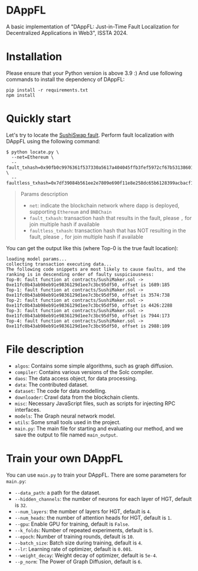 # DAppFL

A basic implementation of "DAppFL: Just-in-Time Fault Localization for Decentralized Applications in Web3", ISSTA 2024.

# Installation

Please ensure that your Python version is above 3.9 :)
And use following commands to install the dependency of DAppFL:

```shell
pip install -r requirements.txt
npm install
```

# Quickly start

Let's try to locate the [SushiSwap fault](https://rekt.news/badgers-digg-sushi/).
Perform fault localization with DAppFL using the following command:
```shell
$ python locate.py \
  --net=Ethereum \
  --fault_txhash=0x90fb0c9976361f537330a5617a404045ffb3fef5972cf67b531386014eeae7a9 \
  --faultless_txhash=0x7df39084b561ee2e7809e690f11e8e258dc65b6128399acbacf1f2433308de6a,0xddd734c1f3e097d3d1cdd7d4c0ffae166b39992a1d055008bf6660b8c0b7582e,0x5c1d151599bbacc19a09dfee888d3be2ccf3e2fa781679b9e0970e18b3300e44
```

> Params description
> 
> - `net`: indicate the blockchain network where dapp is deployed, supporting `Ethereum` and `BNBChain`
> - `fault_txhash`: transaction hash that results in the fault, please `,` for join multiple hash if available
> - `faultless_txhash`: transaction hash that has NOT resulting in the fault, please `,` for join multiple hash if available

You can get the output like this (where Top-0 is the true fault location):

```shell
loading model params...
collecting transaction executing data...
The following code snippets are most likely to cause faults, and the ranking is in descending order of faulty suspiciousness:
Top-0: fault function at contracts/SushiMaker.sol -> 0xe11fc0b43ab98eb91e9836129d1ee7c3bc95df50, offset is 1689:185
Top-1: fault function at contracts/SushiMaker.sol -> 0xe11fc0b43ab98eb91e9836129d1ee7c3bc95df50, offset is 3574:738
Top-2: fault function at contracts/SushiMaker.sol -> 0xe11fc0b43ab98eb91e9836129d1ee7c3bc95df50, offset is 4426:2288
Top-3: fault function at contracts/SushiMaker.sol -> 0xe11fc0b43ab98eb91e9836129d1ee7c3bc95df50, offset is 7944:173
Top-4: fault function at contracts/SushiMaker.sol -> 0xe11fc0b43ab98eb91e9836129d1ee7c3bc95df50, offset is 2988:109
```

# File description

- `algos`: Contains some simple algorithms, such as graph diffusion.
- `compiler`: Contains various versions of the Solc compiler.
- `daos`: The data access object, for data processing.
- `data`: The contributed dataset.
- `dataset`: The code for data modelling.
- `downloader`: Crawl data from the blockchain clients.
- `misc`: Necessary JavaScript files, such as scripts for injecting RPC interfaces.
- `models`: The Graph neural network model.
- `utils`: Some small tools used in the project.
- `main.py`: The main file for starting and evaluating our method, and we save the output to file named `main_output`.

# Train your own DAppFL

You can use `main.py` to train your DAppFL.
There are some parameters for `main.py`:

- `--data_path`: a path for the dataset.
- `--hidden_channels`: the number of neurons for each layer of HGT, default is `32`.
- `--num_layers`: the number of layers for HGT, default is `4`.
- `--num_heads`: the number of attention heads for HGT, default is `1`.
- `--gpu`: Enable GPU for training, default is `False`.
- `--k_folds`: Number of repeated experiments, default is `5`.
- `--epoch`: Number of training rounds, default is `10`.
- `--batch_size`: Batch size during training, default is `4`.
- `--lr`: Learning rate of optimizer, default is `0.001`.
- `--weight_decay`: Weight decay of optimizer, default is `5e-4`.
- `--p_norm`: The Power of Graph Diffusion, default is `6`.
